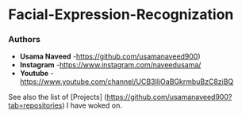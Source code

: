 # Facial-Expression-Recognization

### Authors

* **Usama Naveed** -https://github.com/usamanaveed900)
* **Instagram** -https://www.instagram.com/naveedusama/
* **Youtube** -https://www.youtube.com/channel/UCB3IljOaBGkrmbuBzC8ziBQ

See also the list of [Projects] (https://github.com/usamanaveed900?tab=repositories) I have woked on.
